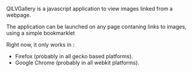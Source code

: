 QILVGallery is a javascript application to view images linked from a webpage.

The application can be launched on any page contaning links to images, using a simple bookmarklet

Right now, it only works in :
  * Firefox (probably in all gecko based platforms).
  * Google Chrome (probably in all webkit platforms).